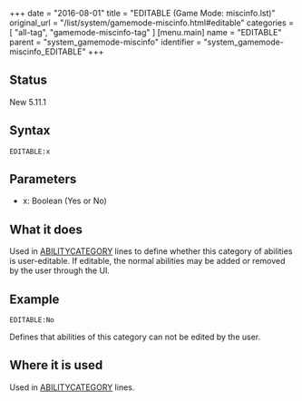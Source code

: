 +++
date = "2016-08-01"
title = "EDITABLE (Game Mode: miscinfo.lst)"
original_url = "/list/system/gamemode-miscinfo.html#editable"
categories = [ "all-tag", "gamemode-miscinfo-tag" ]
[menu.main]
    name = "EDITABLE"
    parent = "system_gamemode-miscinfo"
    identifier = "system_gamemode-miscinfo_EDITABLE"
+++

## Status

New 5.11.1

## Syntax

`EDITABLE:x`

## Parameters

-   x: Boolean (Yes or No)



What it does
------------

Used in
[ABILITYCATEGORY](/list/system/gamemode-miscinfo/abilitycategory.html)
lines to define whether this category of abilities is user-editable. If
editable, the normal abilities may be added or removed by the user
through the UI.

Example
-------

`EDITABLE:No`

Defines that abilities of this category can not be edited by the user.

Where it is used
----------------

Used in
[ABILITYCATEGORY](/list/system/gamemode-miscinfo/abilitycategory.html)
lines.

